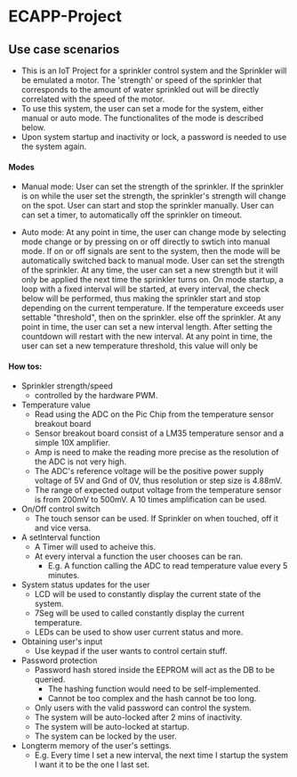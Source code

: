 # ECAPP-Project

## Use case scenarios
- This is an IoT Project for a sprinkler control system and the Sprinkler will be emulated a motor. The 'strength' or speed of the sprinkler that corresponds to the amount of water sprinkled out will be directly correlated with the speed of the motor.
- To use this system, the user can set a mode for the system, either manual or auto mode. The functionalites of the mode is described below.
- Upon system startup and inactivity or lock, a password is needed to use the system again.

#### Modes
- Manual mode:
	User can set the strength of the sprinkler.
		If the sprinkler is on while the user set the strength, the sprinkler's strength will change on the spot.
	User can start and stop the sprinkler manually.
	User can can set a timer, to automatically off the sprinkler on timeout.

- Auto mode:
	At any point in time, the user can change mode by selecting mode change or by pressing on or off directly to swtich into manual mode.
	If on or off signals are sent to the system, then the mode will be automatically switched back to manual mode.
	User can set the strength of the sprinkler.
		At any time, the user can set a new strength but it will only be applied the next time the sprinkler turns on.
	On mode startup, a loop with a fixed interval will be started, at every interval, the check below will be performed, thus making the sprinkler start and stop depending on the current temperature.
		If the temperature exceeds user settable "threshold", then on the sprinkler.
		else off the sprinkler.
	At any point in time, the user can set a new interval length. After setting the countdown will restart with the new interval.
	At any point in time, the user can set a new temperature threshold, this value will only be


#### How tos:
- Sprinkler strength/speed
	- controlled by the hardware PWM.
- Temperature value
	- Read using the ADC on the Pic Chip from the temperature sensor breakout board
	- Sensor breakout board consist of a LM35 temperature sensor and a simple 10X amplifier.
	- Amp is need to make the reading more precise as the resolution of the ADC is not very high.
	- The ADC's reference voltage will be the positive power supply voltage of 5V and Gnd of 0V, thus resolution or step size is 4.88mV.
	- The range of expected output voltage from the temperature sensor is from 200mV to 500mV. A 10 times amplification can be used.
- On/Off control switch
	- The touch sensor can be used. If Sprinkler on when touched, off it and vice versa.
- A setInterval function
	- A Timer will used to acheive this.
	- At every interval a function the user chooses can be ran.
		- E.g. A function calling the ADC to read temperature value every 5 minutes.
- System status updates for the user
	- LCD will be used to constantly display the current state of the system.
	- 7Seg will be used to called constantly display the current temperature.
	- LEDs can be used to show user current status and more.
- Obtaining user's input
	- Use keypad if the user wants to control certain stuff.
- Password protection
	- Password hash stored inside the EEPROM will act as the DB to be queried.
		- The hashing function would need to be self-implemented.
		- Cannot be too complex and the hash cannot be too long.
	- Only users with the valid password can control the system.
	- The system will be auto-locked after 2 mins of inactivity.
	- The system will be auto-locked at startup.
	- The system can be locked by the user.
- Longterm memory of the user's settings.
	- E.g. Every time I set a new interval, the next time I startup the system I want it to be the one I last set.
